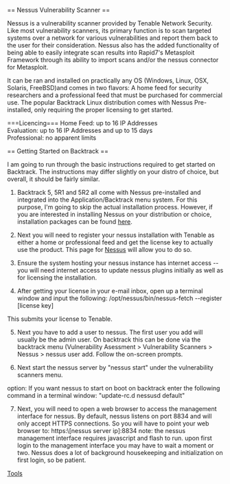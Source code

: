 == Nessus Vulnerability Scanner ==

Nessus is a vulnerability scanner provided by Tenable Network Security. Like most vulnerability scanners, its primary function is to scan targeted systems over a network for various vulnerabilities and report them back to the user for their consideration. Nessus also has the added functionality of being able to easily integrate scan results into Rapid7's Metasploit Framework through its ability to import scans and/or the nessus connector for Metasploit.

It can be ran and installed on practically any OS (Windows, Linux, OSX, Solaris, FreeBSD)and comes in two flavors: A home feed for security researchers and a professional feed that must be purchased for commercial use. The popular Backtrack Linux distribution comes with Nessus Pre-installed, only requiring the proper licensing to get started.

===Licencing===
Home Feed: up to 16 IP Addresses <br />
Evaluation: up to 16 IP Addresses and up to 15 days <br />
Professional: no apparent limits <br />

== Getting Started on Backtrack ==

I am going to run through the basic instructions required to get started on Backtrack. The instructions may differ slightly on your distro of choice, but overall, it should be fairly similar.

1. Backtrack 5, 5R1 and 5R2 all come with Nessus pre-installed and integrated into the Application/Backtrack menu system. For this purpose, I'm going to skip the actual installation process. However, if you are interested in installing Nessus on your distribution or choice, installation packages can be found [here](http://www.tenable.com/products/nessus/select-your-operating-system).

2. Next you will need to register your nessus installation with Tenable as either a home or professional feed and get the license key to actually use the product. This page for [Nessus](http://www.tenable.com/products/nessus/nessus-homefeed) will allow you to do so.

3. Ensure the system hosting your nessus instance has internet access -- you will need internet access to update nessus plugins initially as well as for licensing the installation.

4. After getting your license in your e-mail inbox, open up a terminal window and input the following:
 /opt/nessus/bin/nessus-fetch --register [license key]

This submits your license to Tenable.

5. Next you have to add a user to nessus. The first user you add will usually be the admin user. On backtrack this can be done via the backtrack menu (Vulnerability Asessment > Vulnerability Scanners > Nessus > nessus user add. Follow the on-screen prompts.

6. Next start the nessus server by "nessus start" under the vulnerability scanners menu.

option: If you want nessus to start on boot on backtrack enter the following command in a terminal window: "update-rc.d nessusd default"

7. Next, you will need to open a web browser to access the management interface for nessus. By default, nessus listens on port 8834 and will only accept HTTPS connections. So you will have to point your web browser to:
 https:\\[nessus server ip]:8834
note: the nessus management interface requires javascript and flash to run. upon first login to the management interface you may have to wait a moment or two. Nessus does a lot of background housekeeping and initialization on first login, so be patient.

[Tools](../tools.md)
